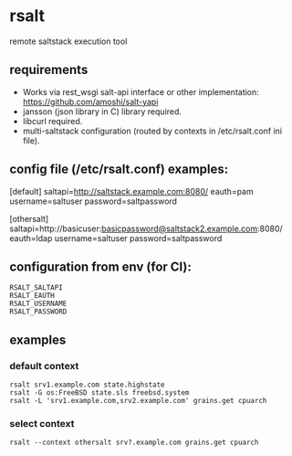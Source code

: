 # rsalt
remote saltstack execution tool

## requirements
- Works via rest\_wsgi salt-api interface or other implementation: https://github.com/amoshi/salt-yapi
- jansson (json library in C) library required.
- libcurl required.
- multi-saltstack configuration (routed by contexts in /etc/rsalt.conf ini file).

## config file (/etc/rsalt.conf) examples:
[default]
saltapi=http://saltstack.example.com:8080/
eauth=pam
username=saltuser
password=saltpassword

[othersalt]
saltapi=http://basicuser:basicpassword@saltstack2.example.com:8080/
eauth=ldap
username=saltuser
password=saltpassword

## configuration from env (for CI):
```
RSALT_SALTAPI
RSALT_EAUTH
RSALT_USERNAME
RSALT_PASSWORD
```

## examples
### default context
```
rsalt srv1.example.com state.highstate
rsalt -G os:FreeBSD state.sls freebsd.system
rsalt -L 'srv1.example.com,srv2.example.com' grains.get cpuarch
```

### select context
```
rsalt --context othersalt srv?.example.com grains.get cpuarch
```
